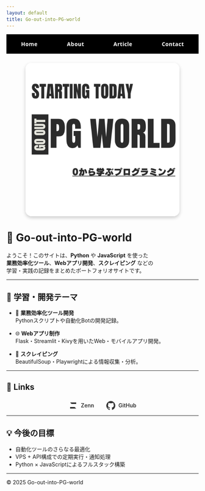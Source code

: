 ```yaml
---
layout: default
title: Go-out-into-PG-world
---
```


<style>
/* ===== ナビゲーションバー ===== */
.navbar {
  display: flex;
  justify-content: space-around; /* 等間隔に配置 */
  align-items: center;
  padding: 1rem 0;
  background-color: #000; /* 黒背景 */
  font-family: "Segoe UI", "Hiragino Sans", sans-serif;
}
.navbar a {
  text-decoration: none;
  color: #fff; /* 白文字 */
  font-weight: 600;
  letter-spacing: 0.5px;
  transition: color 0.2s, transform 0.2s;
}
.navbar a:hover {
  color: #00bfff; /* ホバー時は水色 */
  transform: translateY(-2px);
}

/* ===== ヘッダー画像 ===== */
.header-image {
  display: flex;
  justify-content: center;
  margin: 1.5rem 0;
}
.header-image img {
  width: 80%;
  max-width: 800px;
  border-radius: 16px;
  box-shadow: 0 4px 10px rgba(0, 0, 0, 0.2);
}

/* ===== アイコンリンク ===== */
.icon-links {
  display: flex;
  justify-content: center;
  gap: 2rem;
  margin-top: 1.5rem;
}
.icon-links a {
  display: flex;
  align-items: center;
  gap: 0.5rem;
  text-decoration: none;
  color: #333;
  font-weight: 600;
  transition: color 0.2s;
}
.icon-links a:hover {
  color: #007acc;
}
.icon-links svg {
  width: 24px;
  height: 24px;
}
</style>

<!-- ===== ナビゲーションバー ===== -->
<div class="navbar">
  <a href="/">Home</a>
  <a href="/about">About</a>
  <a href="/article">Article</a>
  <a href="/contact">Contact</a>
</div>

<!-- ===== ヘッダー画像 ===== -->
<div class="header-image">
  <img src="/assets/images/header.png" alt="Go-into-PG-world ヘッダー画像">
</div>

# 🐍 Go-out-into-PG-world

ようこそ！このサイトは、**Python** や **JavaScript** を使った  
**業務効率化ツール**、**Webアプリ開発**、**スクレイピング** などの  
学習・実践の記録をまとめたポートフォリオサイトです。

---

## 🚀 学習・開発テーマ

- 🧰 **業務効率化ツール開発**  
  Pythonスクリプトや自動化Botの開発記録。

- 🌐 **Webアプリ制作**  
  Flask・Streamlit・Kivyを用いたWeb・モバイルアプリ開発。

- 🔎 **スクレイピング**  
  BeautifulSoup・Playwrightによる情報収集・分析。

---

## 🔗 Links

<div class="icon-links">
  <a href="https://zenn.dev/hisao5232/" target="_blank" rel="noopener">
    <!-- Zenn アイコン -->
    <svg viewBox="0 0 24 24" fill="currentColor">
      <path d="M4 4h16v4H8l12 12H4v-4h12L4 4z"/>
    </svg>
    Zenn
  </a>

  <a href="https://github.com/hisao5232/" target="_blank" rel="noopener">
    <!-- GitHub アイコン -->
    <svg viewBox="0 0 24 24" fill="currentColor">
      <path d="M12 .297a12 12 0 0 0-3.797 23.392c.6.111.82-.258.82-.577v-2.24c-3.338.726-4.042-1.61-4.042-1.61-.546-1.39-1.333-1.76-1.333-1.76-1.09-.744.083-.729.083-.729 1.205.086 1.84 1.239 1.84 1.239 1.07 1.835 2.809 1.305 3.495.998.108-.775.419-1.306.762-1.606-2.665-.303-5.466-1.333-5.466-5.93 0-1.31.468-2.38 1.236-3.22-.124-.303-.536-1.523.117-3.176 0 0 1.008-.323 3.3 1.23a11.52 11.52 0 0 1 3-.404c1.02.005 2.04.138 3 .404 2.29-1.553 3.297-1.23 3.297-1.23.654 1.653.242 2.873.118 3.176.77.84 1.236 1.91 1.236 3.22 0 4.61-2.804 5.625-5.476 5.922.43.372.823 1.104.823 2.226v3.293c0 .319.218.694.825.576A12 12 0 0 0 12 .297z"/>
    </svg>
    GitHub
  </a>
</div>

---

## 💡 今後の目標

- 自動化ツールのさらなる最適化  
- VPS + API構成での定期実行・通知処理  
- Python × JavaScriptによるフルスタック構築

---

© 2025 Go-out-into-PG-world
